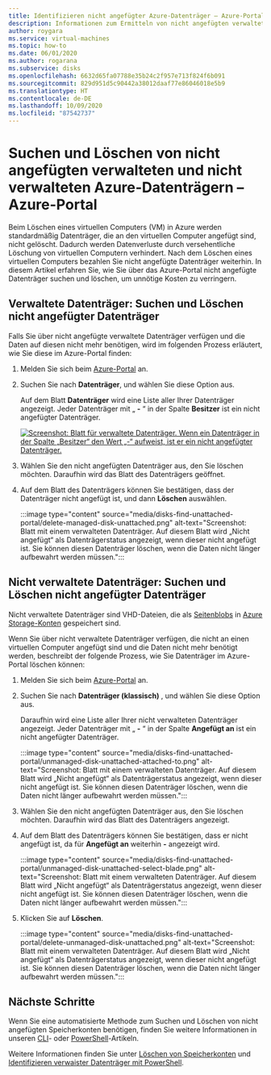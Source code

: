 ```yaml
---
title: Identifizieren nicht angefügter Azure-Datenträger – Azure-Portal
description: Informationen zum Ermitteln von nicht angefügten verwalteten und nicht verwalteten Azure-Datenträgern (VHDs/Seitenblobs) im Azure-Portal.
author: roygara
ms.service: virtual-machines
ms.topic: how-to
ms.date: 06/01/2020
ms.author: rogarana
ms.subservice: disks
ms.openlocfilehash: 6632d65fa07788e35b24c2f957e713f824f6b091
ms.sourcegitcommit: 829d951d5c90442a38012daaf77e86046018e5b9
ms.translationtype: HT
ms.contentlocale: de-DE
ms.lasthandoff: 10/09/2020
ms.locfileid: "87542737"
---
```

# <a name="find-and-delete-unattached-azure-managed-and-unmanaged-disks---azure-portal"></a>Suchen und Löschen von nicht angefügten verwalteten und nicht verwalteten Azure-Datenträgern – Azure-Portal

Beim Löschen eines virtuellen Computers (VM) in Azure werden standardmäßig Datenträger, die an den virtuellen Computer angefügt sind, nicht gelöscht. Dadurch werden Datenverluste durch versehentliche Löschung von virtuellen Computern verhindert. Nach dem Löschen eines virtuellen Computers bezahlen Sie nicht angefügte Datenträger weiterhin. In diesem Artikel erfahren Sie, wie Sie über das Azure-Portal nicht angefügte Datenträger suchen und löschen, um unnötige Kosten zu verringern.

## <a name="managed-disks-find-and-delete-unattached-disks"></a>Verwaltete Datenträger: Suchen und Löschen nicht angefügter Datenträger

Falls Sie über nicht angefügte verwaltete Datenträger verfügen und die Daten auf diesen nicht mehr benötigen, wird im folgenden Prozess erläutert, wie Sie diese im Azure-Portal finden:

1. Melden Sie sich beim [Azure-Portal](https://portal.azure.com/) an.
1. Suchen Sie nach **Datenträger**, und wählen Sie diese Option aus.

    Auf dem Blatt **Datenträger** wird eine Liste aller Ihrer Datenträger angezeigt. Jeder Datenträger mit „ **-** “ in der Spalte **Besitzer** ist ein nicht angefügter Datenträger.

    [![Screenshot: Blatt für verwaltete Datenträger. Wenn ein Datenträger in der Spalte „Besitzer“ den Wert „-“ aufweist, ist er ein nicht angefügter Datenträger.](media/disks-find-unattached-portal/managed-disk-unattached-owner.png)](media/disks-find-unattached-portal/managed-disk-owner-unattached.png#lightbox)

1. Wählen Sie den nicht angefügten Datenträger aus, den Sie löschen möchten. Daraufhin wird das Blatt des Datenträgers geöffnet.
1. Auf dem Blatt des Datenträgers können Sie bestätigen, dass der Datenträger nicht angefügt ist, und dann **Löschen** auswählen.

    :::image type="content" source="media/disks-find-unattached-portal/delete-managed-disk-unattached.png" alt-text="Screenshot: Blatt mit einem verwalteten Datenträger. Auf diesem Blatt wird „Nicht angefügt“ als Datenträgerstatus angezeigt, wenn dieser nicht angefügt ist. Sie können diesen Datenträger löschen, wenn die Daten nicht länger aufbewahrt werden müssen.":::

## <a name="unmanaged-disks-find-and-delete-unattached-disks"></a>Nicht verwaltete Datenträger: Suchen und Löschen nicht angefügter Datenträger

Nicht verwaltete Datenträger sind VHD-Dateien, die als [Seitenblobs](/rest/api/storageservices/understanding-block-blobs--append-blobs--and-page-blobs#about-page-blobs) in [Azure Storage-Konten](../storage/common/storage-account-overview.md) gespeichert sind.

Wenn Sie über nicht verwaltete Datenträger verfügen, die nicht an einen virtuellen Computer angefügt sind und die Daten nicht mehr benötigt werden, beschreibt der folgende Prozess, wie Sie Datenträger im Azure-Portal löschen können:

1. Melden Sie sich beim [Azure-Portal](https://portal.azure.com/) an.
1. Suchen Sie nach **Datenträger (klassisch)** , und wählen Sie diese Option aus.

    Daraufhin wird eine Liste aller Ihrer nicht verwalteten Datenträger angezeigt. Jeder Datenträger mit „ **-** “ in der Spalte **Angefügt an** ist ein nicht angefügter Datenträger.

    :::image type="content" source="media/disks-find-unattached-portal/unmanaged-disk-unattached-attached-to.png" alt-text="Screenshot: Blatt mit einem verwalteten Datenträger. Auf diesem Blatt wird „Nicht angefügt“ als Datenträgerstatus angezeigt, wenn dieser nicht angefügt ist. Sie können diesen Datenträger löschen, wenn die Daten nicht länger aufbewahrt werden müssen.":::

1. Wählen Sie den nicht angefügten Datenträger aus, den Sie löschen möchten. Daraufhin wird das Blatt des Datenträgers angezeigt.

1. Auf dem Blatt des Datenträgers können Sie bestätigen, dass er nicht angefügt ist, da für **Angefügt an** weiterhin **-** angezeigt wird.

    :::image type="content" source="media/disks-find-unattached-portal/unmanaged-disk-unattached-select-blade.png" alt-text="Screenshot: Blatt mit einem verwalteten Datenträger. Auf diesem Blatt wird „Nicht angefügt“ als Datenträgerstatus angezeigt, wenn dieser nicht angefügt ist. Sie können diesen Datenträger löschen, wenn die Daten nicht länger aufbewahrt werden müssen.":::

1. Klicken Sie auf **Löschen**.

    :::image type="content" source="media/disks-find-unattached-portal/delete-unmanaged-disk-unattached.png" alt-text="Screenshot: Blatt mit einem verwalteten Datenträger. Auf diesem Blatt wird „Nicht angefügt“ als Datenträgerstatus angezeigt, wenn dieser nicht angefügt ist. Sie können diesen Datenträger löschen, wenn die Daten nicht länger aufbewahrt werden müssen.":::

## <a name="next-steps"></a>Nächste Schritte

Wenn Sie eine automatisierte Methode zum Suchen und Löschen von nicht angefügten Speicherkonten benötigen, finden Sie weitere Informationen in unseren [CLI](linux/find-unattached-disks.md)- oder [PowerShell](windows/find-unattached-disks.md)-Artikeln.

Weitere Informationen finden Sie unter [Löschen von Speicherkonten](../storage/common/storage-account-create.md#delete-a-storage-account) und [Identifizieren verwaister Datenträger mit PowerShell](/archive/blogs/ukplatforms/azure-cost-optimisation-series-identify-orphaned-disks-using-powershell).
